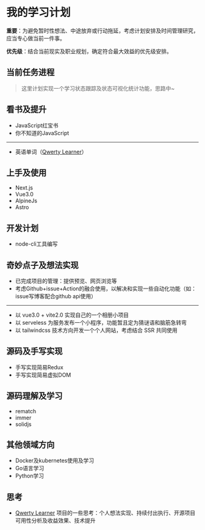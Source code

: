 # 我的学习计划

**重要**：为避免暂时性想法、中途放弃或行动拖延，考虑计划安排及时间管理研究，应当专心做当前一件事。

**优先级**：结合当前现实及职业规划，确定符合最大效益的优先级安排。

## 当前任务进程

> 这里计划实现一个学习状态跟踪及状态可视化统计功能，思路中~

## 看书及提升

- JavaScript红宝书
- 你不知道的JavaScript

---

- 英语单词（[Qwerty Learner](https://github.com/Kaiyiwing/qwerty-learner)）

## 上手及使用

- Next.js
- Vue3.0
- AlpineJs
- Astro

## 开发计划

- node-cli工具编写

## 奇妙点子及想法实现

- 已完成项目的管理：提供预览、网页浏览等
- 考虑Github+issue+Action的融合使用，以解决和实现一些自动化功能（如：issue写博客配合github api使用）

---

- 以 vue3.0 + vite2.0 实现自己的一个相册小项目
- 以 serveless 为服务发布一个小程序，功能暂且定为猜谜语和脑筋急转弯
- 以 tailwindcss 技术方向开发一个个人网站，考虑结合 SSR 共同使用

## 源码及手写实现

- 手写实现简易Redux
- 手写实现简易虚拟DOM

## 源码理解及学习

- rematch
- immer
- solidjs

## 其他领域方向

- Docker及kubernetes使用及学习
- Go语言学习
- Python学习

## 思考

- [Qwerty Learner](https://github.com/Kaiyiwing/qwerty-learner) 项目的一些思考：个人想法实现、持续付出执行、开源项目可用性分析及收益效果、技术提升
